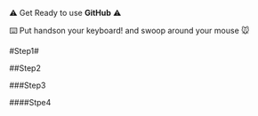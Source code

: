 :warning:  Get Ready to use **GitHub**  :warning: 

:keyboard: Put handson your keyboard!
  and swoop around your mouse  :mouse:
  
  #Step1#
  
  ##Step2
  
  ###Step3
  
  ####Stpe4
